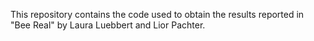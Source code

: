 This repository contains the code used to obtain the results reported in "Bee Real" by Laura Luebbert and Lior Pachter.
